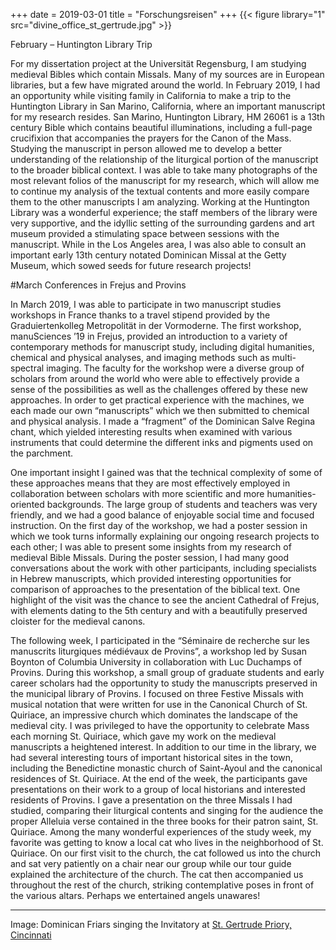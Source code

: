 +++
date = 2019-03-01
title = "Forschungsreisen"
+++
{{< figure library="1" src="divine_office_st_gertrude.jpg" >}}

February – Huntington Library Trip

For my dissertation project at the Universität Regensburg, I am studying medieval Bibles which contain Missals. Many of my sources are in European libraries, but a few have migrated around the world. In February 2019, I had an opportunity while visiting family in California to make a trip to the Huntington Library in San Marino, California, where an important manuscript for my research resides. San Marino, Huntington Library, HM 26061 is a 13th century Bible which contains beautiful illuminations, including a full-page crucifixion that accompanies the prayers for the Canon of the Mass. Studying the manuscript in person allowed me to develop a better understanding of the relationship of the liturgical portion of the manuscript to the broader biblical context. I was able to take many photographs of the most relevant folios of the manuscript for my research, which will allow me to continue my analysis of the textual contents and more easily compare them to the other manuscripts I am analyzing. Working at the Huntington Library was a wonderful experience; the staff members of the library were very supportive, and the idyllic setting of the surrounding gardens and art museum provided a stimulating space between sessions with the manuscript. While in the Los Angeles area, I was also able to consult an important early 13th century notated Dominican Missal at the Getty Museum, which sowed seeds for future research projects!

 

#March Conferences in Frejus and Provins

In March 2019, I was able to participate in two manuscript studies workshops in France thanks to a travel stipend provided by the Graduiertenkolleg Metropolität in der Vormoderne. The first workshop, manuSciences ’19 in Frejus, provided an introduction to a variety of contemporary methods for manuscript study, including digital humanities, chemical and physical analyses, and imaging methods such as multi-spectral imaging. The faculty for the workshop were a diverse group of scholars from around the world who were able to effectively provide a sense of the possibilities as well as the challenges offered by these new approaches. In order to get practical experience with the machines, we each made our own “manuscripts” which we then submitted to chemical and physical analysis. I made a “fragment” of the Dominican Salve Regina chant, which yielded interesting results when examined with various instruments that could determine the different inks and pigments used on the parchment. 

 
 

 

One important insight I gained was that the technical complexity of some of these approaches means that they are most effectively employed in collaboration between scholars with more scientific and more humanities-oriented backgrounds. The large group of students and teachers was very friendly, and we had a good balance of enjoyable social time and focused instruction. On the first day of the workshop, we had a poster session in which we took turns informally explaining our ongoing research projects to each other; I was able to present some insights from my research of medieval Bible Missals. During the poster session, I had many good conversations about the work with other participants, including specialists in Hebrew manuscripts, which provided interesting opportunities for comparison of approaches to the presentation of the biblical text. One highlight of the visit was the chance to see the ancient Cathedral of Frejus, with elements dating to the 5th century and with a beautifully preserved cloister for the medieval canons.

The following week, I participated in the “Séminaire de recherche sur les manuscrits liturgiques médiévaux de Provins”, a workshop led by Susan Boynton of Columbia University in collaboration with Luc Duchamps of Provins. During this workshop, a small group of graduate students and early career scholars had the opportunity to study the manuscripts preserved in the municipal library of Provins. I focused on three Festive Missals with musical notation that were written for use in the Canonical Church of St. Quiriace, an impressive church which dominates the landscape of the medieval city. I was privileged to have the opportunity to celebrate Mass each morning St. Quiriace, which gave my work on the medieval manuscripts a heightened interest. In addition to our time in the library, we had several interesting tours of important historical sites in the town, including the Benedictine monastic church of Saint-Ayoul and the canonical residences of St. Quiriace. At the end of the week, the participants gave presentations on their work to a group of local historians and interested residents of Provins. I gave a presentation on the three Missals I had studied, comparing their liturgical contents and singing for the audience the proper Alleluia verse contained in the three books for their patron saint, St. Quiriace. Among the many wonderful experiences of the study week, my favorite was getting to know a local cat who lives in the neighborhood of St. Quiriace. On our first visit to the church, the cat followed us into the church and sat very patiently on a chair near our group while our tour guide explained the architecture of the church. The cat then accompanied us throughout the rest of the church, striking contemplative poses in front of the various altars. Perhaps we entertained angels unawares!

 
 


---

Image: Dominican Friars singing the Invitatory at [St. Gertrude Priory, Cincinnati](https://opeast.org/vocations/the-novitiate/)
